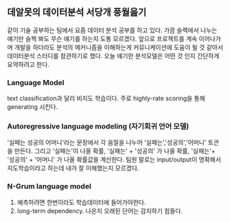 ## 데알못의 데이터분석 서당개 풍월읊기

같이 기술 공부하는 팀에서 요즘 데이터 분석 공부를 하고 있다. 가끔 슬랙에서 나누는 얘기만 슬쩍 봐도 무슨 얘기를 하는지 도통 모르겠다. 앞으로 프로젝트를 계속 이어나가며 개발을 하더라도 분석의 메커니즘을 이해하는게 커뮤니케이션에 도움이 될 것 같아서 데이터분석 스터디를 참관하기로 했다. 오늘 얘기한 분석모델은 어떤 것 인지 간단하게 요약하려고 한다.



### Language Model

text classification과 달리 비지도 학습이다. 주로 highly-rate scoring을 통해 generating 시킨다.

### Autoregressive language modeling (자기회귀 언어 모델)

'실패는 성공의 어머니'라는 문장에서 각 음절을 나누어 '실패는','성공의','어머니' 토큰을 만든다. 그리고 '실패는'이 나올 확률, '실패는' + '성공의' 가 나올 확률, '실패는'+ '성공의' + '어머니' 가 나올 확률값을 계산한다. 팀원 말로는 input/output이 명확해서 지도학습이라고 하는데 내가 잘 이해했는지 모르겠다. 



### N-Grum language model

1. 예측하려면 한번이라도 학습데이터에 들어가야한다.
2. long-term dependency. 나온지 오래된 단어는 감지하기 힘들다.